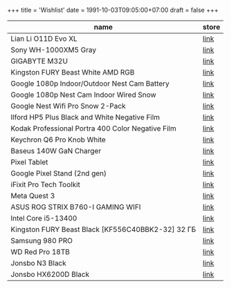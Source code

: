 +++
title = 'Wishlist'
date = 1991-10-03T09:05:00+07:00
draft = false
+++

| name                                              | store                                                                         |
| ------------------------------------------------- | ---------------------------------------------------------------------------- |
| Lian Li O11D Evo XL                               | [link](https://www.dns-shop.ru/product/3704d981fb9ced20)                     |
| Sony WH-1000XM5 Gray                              | [link](https://www.dns-shop.ru/product/a7fb0b30070aed20)                     |
| GIGABYTE M32U                                     | [link](https://www.dns-shop.ru/product/3aff51d7daf82ff2)                     |
| Kingston FURY Beast White AMD RGB                 | [link](https://www.dns-shop.ru/product/83ad04d3c87ded20)                     |
| Google 1080p Indoor/Outdoor Nest Cam Battery      | [link](https://www.bhphotovideo.com/c/product/1657274-REG)                   |
| Google 1080p Nest Cam Indoor Wired Snow           | [link](https://www.bhphotovideo.com/c/product/1665729-REG)                   |
| Google Nest Wifi Pro Snow 2-Pack                  | [link](https://www.bhphotovideo.com/c/product/1728265-REG)                   |
| Ilford HP5 Plus Black and White Negative Film     | [link](https://www.bhphotovideo.com/c/product/24745-REG)                     |
| Kodak Professional Portra 400 Color Negative Film | [link](https://www.bhphotovideo.com/c/product/742308-USA)                    |
| Keychron Q6 Pro Knob White                        | [link](https://sl.aliexpress.ru/p?key=6RvWUB5)                               |
| Baseus 140W GaN Charger                           | [link](https://sl.aliexpress.ru/p?key=7QvWUjJ)                               |
| Pixel Tablet                                      | [link](https://store.google.com/us/config/pixel_tablet?hl=en-US&selections=) |
| Google Pixel Stand (2nd gen)                      | [link](https://store.google.com/us/product/pixel_stand_2nd_gen?hl=en-US)     |
| iFixit Pro Tech Toolkit                           | [link](https://www.ifixit.com/products/pro-tech-toolkit)                     |
| Meta Quest 3                                      | [link](https://www.meta.com/quest/quest-3/)                                  |
| ASUS ROG STRIX B760-I GAMING WIFI                 | [link](https://www.dns-shop.ru/product/48abf6b19578ed20)                     |
| Intel Core i5-13400                               | [link](https://www.dns-shop.ru/product/bb8a9b6f13b8342b)                     |
| Kingston FURY Beast Black [KF556C40BBK2-32] 32 ГБ | [link](https://www.dns-shop.ru/product/e47d2e94faeaed20)                     |
| Samsung 980 PRO                                   | [link](https://www.dns-shop.ru/product/8aa58c5df76bed20)                     |
| WD Red Pro 18TB                                   | [link](https://www.dns-shop.ru/product/b4b871493edded20)                     |
| Jonsbo N3 Black|[link](https://www.onlinetrade.ru/catalogue/kompyuternye_korpusa-c1323/jonsbo/korpus_jonsbo_n3_black-3985141.html)|
| Jonsbo HX6200D Black|[link](https://www.onlinetrade.ru/catalogue/kulery_dlya_protsessorov-c1492/jonsbo/kuler_dlya_protsessora_jonsbo_hx6200d_black-3329861.html)|